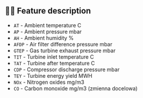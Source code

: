  ## 🕵️‍♀️ Feature description 

- `AT` - Ambient temperature C 
- `AP` - Ambient pressure mbar 
- `AH` - Ambient humidity %
- `AFDP` - Air filter difference pressure mbar 
- `GTEP` - Gas turbine exhaust pressure mbar 
- `TIT` - Turbine inlet temperature C 
- `TAT` - Turbine after temperature C 
- `CDP` - Compressor discharge pressure mbar
- `TEY` - Turbine energy yield MWH 
- `NOx` - Nitrogen oxides mg/m3
- `CO` - Carbon monoxide mg/m3 (zmienna docelowa)

